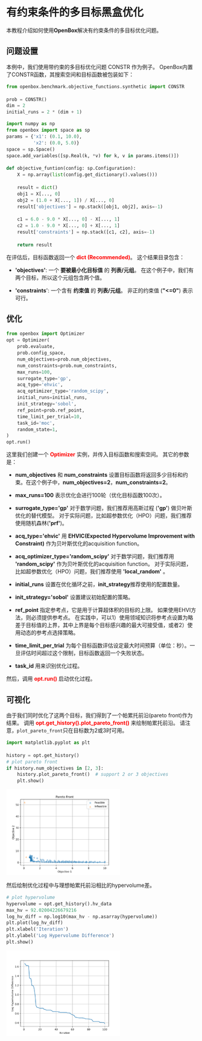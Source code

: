 # 有约束条件的多目标黑盒优化

本教程介绍如何使用**OpenBox**解决有约束条件的多目标优化问题。


## 问题设置

本例中，我们使用带约束的多目标优化问题 CONSTR 作为例子。
OpenBox内置了CONSTR函数，其搜索空间和目标函数被包装如下：

```python
from openbox.benchmark.objective_functions.synthetic import CONSTR

prob = CONSTR()
dim = 2
initial_runs = 2 * (dim + 1)
```

```python
import numpy as np
from openbox import space as sp
params = {'x1': (0.1, 10.0),
          'x2': (0.0, 5.0)}
space = sp.Space()
space.add_variables([sp.Real(k, *v) for k, v in params.items()])

def objective_funtion(config: sp.Configuration):
    X = np.array(list(config.get_dictionary().values()))

    result = dict()
    obj1 = X[..., 0]
    obj2 = (1.0 + X[..., 1]) / X[..., 0]
    result['objectives'] = np.stack([obj1, obj2], axis=-1)

    c1 = 6.0 - 9.0 * X[..., 0] - X[..., 1]
    c2 = 1.0 - 9.0 * X[..., 0] + X[..., 1]
    result['constraints'] = np.stack([c1, c2], axis=-1)

    return result
```

在评估后，目标函数返回一个 <font color=#FF0000>**dict (Recommended)**</font>。
这个结果目录包含：

+ **'objectives'**: 一个 **要被最小化目标值** 的 **列表/元组**。
在这个例子中，我们有两个目标，所以这个元组包含两个值。

+ **'constraints**': 一个含有 **约束值** 的 **列表/元组**。
 非正的约束值 (**"<=0"**) 表示可行。


## 优化

```python
from openbox import Optimizer
opt = Optimizer(
    prob.evaluate,
    prob.config_space,
    num_objectives=prob.num_objectives,
    num_constraints=prob.num_constraints,
    max_runs=100,
    surrogate_type='gp',
    acq_type='ehvic',
    acq_optimizer_type='random_scipy',
    initial_runs=initial_runs,
    init_strategy='sobol',
    ref_point=prob.ref_point,
    time_limit_per_trial=10,
    task_id='moc',
    random_state=1,
)
opt.run()
```

这里我们创建一个 <font color=#FF0000>**Optimizer**</font> 实例，并传入目标函数和搜索空间。
其它的参数是：

+ **num_objectives** 和 **num_constraints** 设置目标函数将返回多少目标和约束。在这个例子中，**num_objectives=2**，**num_constraints=2**。

+ **max_runs=100** 表示优化会进行100轮（优化目标函数100次）。

+ **surrogate_type='gp'** 对于数学问题，我们推荐用高斯过程 (**'gp'**) 做贝叶斯优化的替代模型。
对于实际问题，比如超参数优化（HPO）问题，我们推荐使用随机森林(**'prf'**)。

+ **acq_type='ehvic'** 用 **EHVIC(Expected Hypervolume Improvement with Constraint)** 作为贝叶斯优化的acquisition function。

+ **acq_optimizer_type='random_scipy'** 对于数学问题，我们推荐用 **'random_scipy'** 作为贝叶斯优化的acquisition function。
  对于实际问题，比如超参数优化（HPO）问题，我们推荐使用 **'local_random'** 。

+ **initial_runs** 设置在优化循环之前，**init_strategy**推荐使用的配置数量。
  
+ **init_strategy='sobol'** 设置建议初始配置的策略。

+ **ref_point** 指定参考点，它是用于计算超体积的目标的上限。
  如果使用EHVI方法，则必须提供参考点。
  在实践中，可以1）使用领域知识将参考点设置为略差于目标值的上界，其中上界是每个目标感兴趣的最大可接受值，或者2）使用动态的参考点选择策略。
  
+ **time_limit_per_trial** 为每个目标函数评估设定最大时间预算（单位：秒）。一旦评估时间超过这个限制，目标函数返回一个失败状态。

+ **task_id** 用来识别优化过程。

然后，调用 <font color=#FF0000>**opt.run()**</font> 启动优化过程。

## 可视化

由于我们同时优化了这两个目标，我们得到了一个帕累托前沿(pareto front)作为结果。
调用 <font color=#FF0000>**opt.get_history().plot_pareto_front()**</font> 来绘制帕累托前沿。
请注意，`plot_pareto_front`只在目标数为2或3时可用。

```python
import matplotlib.pyplot as plt

history = opt.get_history()
# plot pareto front
if history.num_objectives in [2, 3]:
    history.plot_pareto_front()  # support 2 or 3 objectives
    plt.show()
```

<img src="../../imgs/plot_pareto_front_constr.png" width="60%" class="align-center">

然后绘制优化过程中与理想帕累托前沿相比的hypervolume差。

```python
# plot hypervolume
hypervolume = opt.get_history().hv_data
max_hv = 92.02004226679216
log_hv_diff = np.log10(max_hv - np.asarray(hypervolume))
plt.plot(log_hv_diff)
plt.xlabel('Iteration')
plt.ylabel('Log Hypervolume Difference')
plt.show()
```

<img src="../../imgs/plot_hypervolume_constr.png" width="60%" class="align-center">

